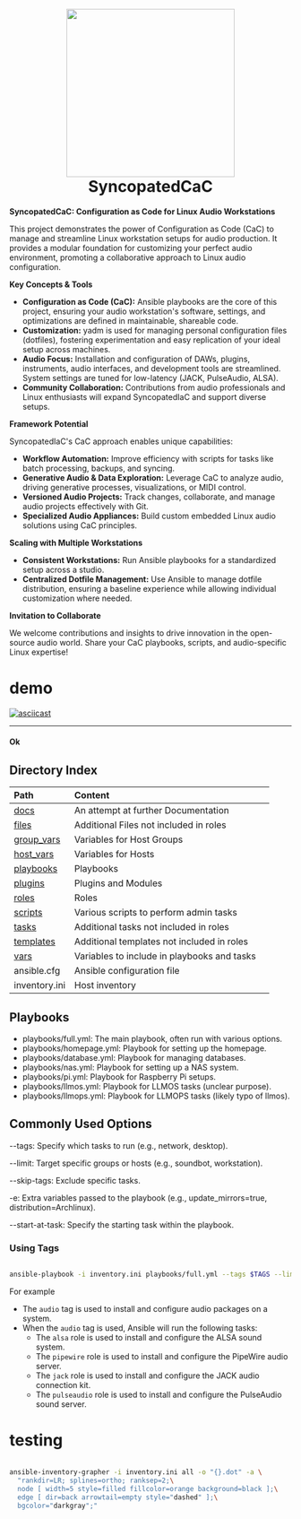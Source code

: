 <h1 align="center">
  <br>
  <img height="300" src="https://github.com/b08x/syncopatedIaC/blob/development/docs/images/pixelcrow03.png?raw=true"> <br>
    SyncopatedCaC
<br>
</h1>

**SyncopatedCaC: Configuration as Code for Linux Audio Workstations**

This project demonstrates the power of Configuration as Code (CaC) to manage and streamline Linux workstation setups for audio production. It provides a modular foundation for customizing your perfect audio environment, promoting a collaborative approach to Linux audio configuration.

**Key Concepts & Tools**

* **Configuration as Code (CaC):**  Ansible playbooks are the core of this project, ensuring your audio workstation's software, settings, and optimizations are defined in maintainable, shareable code.
* **Customization:** yadm is used for managing personal configuration files (dotfiles), fostering experimentation and easy replication of your ideal setup across machines.
* **Audio Focus:** Installation and configuration of DAWs, plugins, instruments, audio interfaces, and development tools are streamlined. System settings are tuned for low-latency (JACK, PulseAudio, ALSA).
* **Community Collaboration:** Contributions from audio professionals and Linux enthusiasts will expand SyncopatedIaC and support diverse setups.

**Framework Potential**

SyncopatedIaC's CaC approach enables unique capabilities:

* **Workflow Automation:** Improve efficiency with scripts for tasks like batch processing, backups, and syncing.
* **Generative Audio & Data Exploration:** Leverage CaC to analyze audio, driving generative processes, visualizations, or MIDI control.
* **Versioned Audio Projects:**  Track changes, collaborate, and manage audio projects effectively with Git.
* **Specialized Audio Appliances:** Build custom embedded Linux audio solutions using CaC principles.

**Scaling with Multiple Workstations**

* **Consistent Workstations:** Run Ansible playbooks for a standardized setup across a studio.
* **Centralized Dotfile Management:**  Use Ansible to manage dotfile distribution, ensuring a baseline experience while allowing individual customization where needed.

**Invitation to Collaborate**

We welcome contributions and insights to drive innovation in the open-source audio world. Share your CaC playbooks, scripts, and audio-specific Linux expertise!

# demo

[![asciicast](https://asciinema.org/a/654626.svg)](https://asciinema.org/a/654626)

---

#### Ok


## Directory Index

| Path                      | Content                                     |     |
| :------------------------ | :------------------------------------------ | --- |
| [docs](docs/)             | An attempt at further Documentation         |     |
| [files](files/)           | Additional Files not included in roles      |     |
| [group_vars](group_vars/) | Variables for Host Groups                   |     |
| [host_vars](host_vars/)   | Variables for Hosts                         |     |
| [playbooks](playbooks/)   | Playbooks                                   |     |
| [plugins](plugins/)       | Plugins and Modules                         |     |
| [roles](roles/)           | Roles                                       |     |
| [scripts](scripts/)        | Various scripts to perform admin tasks     |     |
| [tasks](tasks/)           | Additional tasks not included in roles      |     |
| [templates](templates/)   | Additional templates not included in roles  |     |
| [vars](vars/)             | Variables to include in playbooks and tasks |     |
| ansible.cfg               | Ansible configuration file                  |     |
| inventory.ini             | Host inventory                              |     |

## Playbooks

* playbooks/full.yml: The main playbook, often run with various options.
* playbooks/homepage.yml: Playbook for setting up the homepage.
* playbooks/database.yml: Playbook for managing databases.
* playbooks/nas.yml: Playbook for setting up a NAS system.
* playbooks/pi.yml: Playbook for Raspberry Pi setups.
* playbooks/llmos.yml: Playbook for LLMOS tasks (unclear purpose).
* playbooks/llmops.yml: Playbook for LLMOPS tasks (likely typo of llmos).

## Commonly Used Options

--tags: Specify which tasks to run (e.g., network, desktop).

--limit: Target specific groups or hosts (e.g., soundbot, workstation).

--skip-tags: Exclude specific tasks.

-e: Extra variables passed to the playbook (e.g., update_mirrors=true, distribution=Archlinux).

--start-at-task: Specify the starting task within the playbook.

### Using Tags

```bash

ansible-playbook -i inventory.ini playbooks/full.yml --tags $TAGS --limit $HOSTNAME

```

For example

* The `audio` tag is used to install and configure audio packages on a system.
* When the `audio` tag is used, Ansible will run the following tasks:
  - The `alsa` role is used to install and configure the ALSA sound system.
  - The `pipewire` role is used to install and configure the PipeWire audio server.
  - The `jack` role is used to install and configure the JACK audio connection kit.
  - The `pulseaudio` role is used to install and configure the PulseAudio sound server.



# testing

```bash

ansible-inventory-grapher -i inventory.ini all -o "{}.dot" -a \
  "rankdir=LR; splines=ortho; ranksep=2;\
  node [ width=5 style=filled fillcolor=orange background=black ];\
  edge [ dir=back arrowtail=empty style="dashed" ];\
  bgcolor="darkgray";"

```
